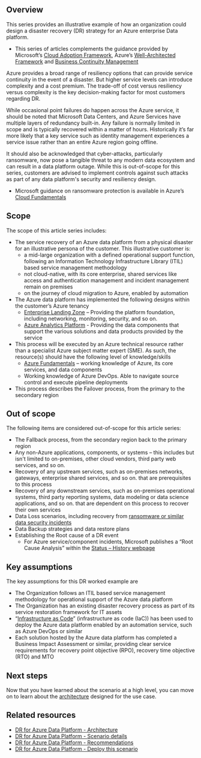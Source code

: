 ## Overview

This series provides an illustrative example of how an organization could design a disaster recovery (DR) strategy for an Azure enterprise Data platform.

- This series of articles complements the guidance provided by Microsoft’s [Cloud Adoption Framework](/azure/cloud-adoption-framework/ready/landing-zone/design-area/management-business-continuity-disaster-recovery), Azure’s [Well-Architected Framework](/azure/architecture/framework/) and [Business Continuity Management](/azure/availability-zones/business-continuity-management-program)

Azure provides a broad range of resiliency options that can provide service continuity in the event of a disaster. But higher service levels can introduce complexity and a cost premium. The trade-off of cost versus resiliency versus complexity is the key decision-making factor for most customers regarding DR.

While occasional point failures do happen across the Azure service, it should be noted that Microsoft Data Centers, and Azure Services have multiple layers of redundancy built-in. Any failure is normally limited in scope and is typically recovered within a matter of hours. Historically it’s far more likely that a key service such as identity management experiences a service issue rather than an entire Azure region going offline.

It should also be acknowledged that cyber-attacks, particularly ransomware, now pose a tangible threat to any modern data ecosystem and can result in a data platform outage. While this is out-of-scope for this series, customers are advised to implement controls against such attacks as part of any data platform's security and resiliency design.

- Microsoft guidance on ransomware protection is available in Azure’s [Cloud Fundamentals](/azure/security/fundamentals/backup-plan-to-protect-against-ransomware)

## Scope

The scope of this article series includes:

- The service recovery of an Azure data platform from a physical disaster for an illustrative persona of the customer. This illustrative customer is:
    - a mid-large organization with a defined operational support function, following an Information Technology Infrastructure Library (ITIL) based service management methodology
    - not cloud-native, with its core enterprise, shared services like access and authentication management and incident management remain on premises
    - on the journey of cloud migration to Azure, enabled by automation
- The Azure data platform has implemented the following designs within the customer’s Azure tenancy
    - [Enterprise Landing Zone](/azure/cloud-adoption-framework/ready/landing-zone/#azure-landing-zone-conceptual-architecture) – Providing the platform foundation, including networking, monitoring, security, and so on.
    - [Azure Analytics Platform](https://github.com/Azure/azure-synapse-analytics-end2end) - Providing the data components that support the various solutions and data products provided by the service
- This process will be executed by an Azure technical resource rather than a specialist Azure subject matter expert (SME). As such, the resource(s) should have the following level of knowledge/skills
    - [Azure Fundamentals](/certifications/exams/az-900) – working knowledge of Azure, its core services, and data components
    - Working knowledge of Azure DevOps. Able to navigate source control and execute pipeline deployments
- This process describes the Failover process, from the primary to the secondary region

## Out of scope

The following items are considered out-of-scope for this article series:

- The Fallback process, from the secondary region back to the primary region  
- Any non-Azure applications, components, or systems – this includes but isn't limited to on-premises, other cloud vendors, third party web services, and so on.
- Recovery of any upstream services, such as on-premises networks, gateways, enterprise shared services, and so on. that are prerequisites to this process
- Recovery of any downstream services, such as on-premises operational systems, third party reporting systems, data modeling or data science applications, and so on. that are dependent on this process to recover their own services
- Data Loss scenarios, including recovery from [ransomware or similar data security incidents](https://learn.microsoft.com/en-us/azure/security/fundamentals/backup-plan-to-protect-against-ransomware)
- Data Backup strategies and data restore plans
- Establishing the Root cause of a DR event
    - For Azure service/component incidents, Microsoft publishes a “Root Cause Analysis” within the [Status – History webpage](https://azure.status.microsoft/en-us/status/history/)


## Key assumptions

The key assumptions for this DR worked example are

- The Organization follows an ITIL based service management methodology for operational support of the Azure data platform 
- The Organization has an existing disaster recovery process as part of its service restoration framework for IT assets 
- “[Infrastructure as Code](/azure/architecture/framework/devops/automation-infrastructure)” (infrastructure as code (IaC)) has been used to deploy the Azure data platform enabled by an automation service, such as Azure DevOps or similar
- Each solution hosted by the Azure data platform has completed a Business Impact Assessment or similar, providing clear service requirements for recovery point objective (RPO), recovery time objective (RTO) and MTO

## Next steps

Now that you have learned about the scenario at a high level, you can move on to learn about the [architecture](../disaster-recovery/dr-for-azure-data-platform-architecture.yml) designed for the use case.

## Related resources

- [DR for Azure Data Platform - Architecture](dr-for-azure-data-platform-architecture.yml)
- [DR for Azure Data Platform - Scenario details](dr-for-azure-data-platform-scenario-details.yml)
- [DR for Azure Data Platform - Recommendations](dr-for-azure-data-platform-recommendations.yml)
- [DR for Azure Data Platform - Deploy this scenario](dr-for-azure-data-platform-deploy-this-scenario.yml)
